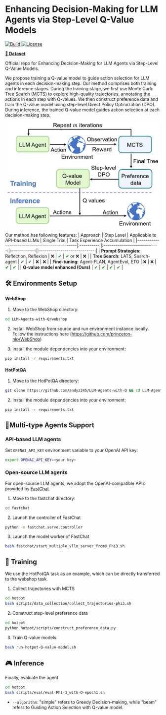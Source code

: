 # Enhancing Decision-Making for LLM Agents via Step-Level Q-Value Models

<p>
    <a href="https://www.python.org/">
        <img alt="Build" src="https://img.shields.io/badge/Python-3.9+-1f425f.svg?color=purple">
    </a>
    <a href="https://copyright.illinois.edu/">
        <img alt="License" src="https://img.shields.io/badge/License-MIT-blue">
    </a>
</p>

[**🤗 Dataset**]() 


Official repo for Enhancing Decision-Making for LLM Agents via Step-Level Q-Value Models.

We propose training a Q-value model to guide action selection for LLM agents in each decision-making step.
Our method comprises both training and inference stages. During the training stage, we first use Monte Carlo Tree Search (MCTS) to explore high-quality trajectories, annotating the actions in each step with Q-values. We then construct preference data and train the Q-value model using step-level Direct Policy Optimization (DPO). During inference, the trained Q-value model guides action selection at each decision-making step.


<p align="center">
<img src=assets/architecture.png width=700/>
</p>




Our method has following features:
| Approach                                      | Step Level | Applicable to API-based LLMs | Single Trial | Task Experience Accumulation |
|-----------------------------------------------|:----------:|:----------------------------:|:------------:|:----------------------------:|
| **Prompt Strategies:** Reflection, Reflexion  | ❌         | <span style="color:green;">✔</span> | <span style="color:green;">✔</span> or ❌ | ❌ |
| **Tree Search:** LATS, Search-agent           | <span style="color:green;">✔</span> | <span style="color:green;">✔</span> | ❌ | ❌ |
| **Fine-tuning:** Agent-FLAN, AgentEvol, ETO   | ❌         | ❌                            | <span style="color:green;">✔</span> | <span style="color:green;">✔</span> |
| **Q-value model enhanced (Ours)**             | <span style="color:green;">✔</span> | <span style="color:green;">✔</span> | <span style="color:green;">✔</span> | <span style="color:green;">✔</span> |






## 🛠️ Environments Setup
#### WebShop


1. Move to the WebShop directory:
```bash
cd LLM-Agents-with-Q/webshop
```

2. Install WebShop from source and run environment instance locally. Follow the instructions here (https://github.com/princeton-nlp/WebShop)

3. Install the module dependencies into your environment:
```bash
pip install -r requirements.txt
```
#### HotPotQA

1. Move to the HotPotQA directory:
```bash
git clone https://github.com/andyz245/LLM-Agents-with-Q && cd LLM-Agents-with-Q/hotpot
```

2. Install the module dependencies into your environment:
```bash
pip install -r requirements.txt
```



## 🎎Multi-type Agents Support
### API-based LLM agents
Set `OPENAI_API_KEY` environment variable to your OpenAI API key:
```bash
export OPENAI_API_KEY=<your key>
```


### Open-source LLM agents
For open-source LLM agents, we adopt the OpenAI-compatible APIs provided by [FastChat](https://github.com/lm-sys/FastChat).

1. Move to the fastchat directory:
```bash
cd fastchat
```

2. Launch the controller of FastChat
```bash
python -m fastchat.serve.controller
```

3. Launch the model worker of FastChat
```bash
bash fastchat/start_multiple_vllm_server_from0_Phi3.sh
```










## 🚀 Training
We use the HotPotQA task as an example, which can be directly transferred to the webshop task.    
1. Collect trajectories with MCTS

```bash
cd hotpot
bash scripts/data_collection/collect_trajectories-phi3.sh
```


2. Construct step-level preference data

```bash
cd hotpot
python hotpot/scripts/construct_preference_data.py
```

3. Train Q-value models

```bash
bash run-hotpot-Q-value-model.sh
```


## 🎮 Inference



Finally, evaluate the agent
```bash
cd hotpot
bash scripts/eval/eval-Phi-3_with-Q-epoch1.sh
```
- ``--algorithm``: "simple" refers to Greedy Decision-making, while "beam" refers to Guiding Action Selection with Q-value model.